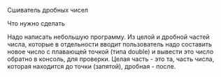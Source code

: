Сшиватель дробных чисел

Что нужно сделать

Надо написать небольшую программу. Из целой и дробной частей числа, которые в отдельности вводит пользователь надо составить новое число с плавающей точкой (типа double) и вывести это число обратно в консоль, для проверки. Целая часть - это та, часть числа, которая находится до точки (запятой), дробная - после.